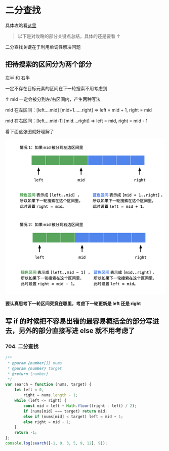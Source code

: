 # 二分查找

具体攻略看[这里](https://leetcode-cn.com/problems/search-insert-position/solution/te-bie-hao-yong-de-er-fen-cha-fa-fa-mo-ban-python-/)

> 以下是对攻略的部分关键点总结，具体的还是要看 ↑

二分查找关键在于利用单调性解决问题

## 把待搜索的区间分为两个部分

左半 和 右半

一定不存在目标元素的区间在下一轮搜索不用考虑到

↑ mid 一定会被分到左/右区间内，产生两种写法

mid 在左区间：[left....mid] [mid+1......right] => left = mid + 1, right = mid

mid 在右区间：[left....mid-1] [mid....right] => left = mid, right = mid - 1

看下面这张图就好理解了

![](https://raw.githubusercontent.com/AaronKwong929/pictures/master/20210701174432.png)

**要认真思考下一轮区间究竟在哪里，考虑下一轮更新是 left 还是 right**

## 写 if 的时候把不容易出错的最容易概括全的部分写进去，另外的部分直接写进 else 就不用考虑了

### 704. 二分查找

```js
/**
 * @param {number[]} nums
 * @param {number} target
 * @return {number}
 */
var search = function (nums, target) {
    let left = 0,
        right = nums.length - 1;
    while (left <= right) {
        const mid = left + Math.floor((right - left) / 2);
        if (nums[mid] === target) return mid;
        else if (nums[mid] < target) left = mid + 1;
        else right = mid - 1;
    }
    return -1;
};
console.log(search([-1, 0, 3, 5, 9, 12], 9));
```
